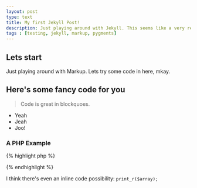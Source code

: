 ```yaml
---
layout: post
type: text
title: My first Jekyll Post!
description: Just playing around with Jekyll. This seems like a very reasonable tool for lots of things. Lets take a look.
tags : [testing, jekyll, markup, pygments]
---
```


## Lets start

Just playing around with Markup. Lets try some code in here, mkay.

## Here's some fancy code for you

> Code is great in blockquoes.

* Yeah
* Jeah
* Joo!

### A PHP Example

{% highlight php %}
<?php
echo "Hello world!";

class TestClass 
{
	public function __construct() 
	{
		echo "Jeah!";
	}
}

?>
{% endhighlight %}

I think there's even an inline code possibility: `print_r($array);`